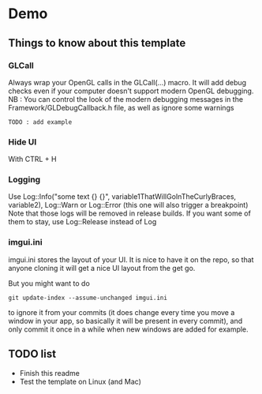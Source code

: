 # Demo

## Things to know about this template

### GLCall

Always wrap your OpenGL calls in the GLCall(...) macro. It will add debug checks even if your computer doesn't support modern OpenGL debugging.
NB : You can control the look of the modern debugging messages in the Framework/GLDebugCallback.h file, as well as ignore some warnings

```
TODO : add example
```

### Hide UI

With CTRL + H

### Logging

Use Log::Info("some text {} {}", variable1ThatWillGoInTheCurlyBraces, variable2), Log::Warn or Log::Error (this one will also trigger a breakpoint)
Note that those logs will be removed in release builds. If you want some of them to stay, use Log::Release instead of Log

### imgui.ini

imgui.ini stores the layout of your UI. It is nice to have it on the repo, so that anyone cloning it will get a nice UI layout from the get go.

But you might want to do 

```
git update-index --assume-unchanged imgui.ini
```

to ignore it from your commits (it does change every time you move a window in your app, so basically it will be present in every commit), and only commit it once in a while when new windows are added for example.

## TODO list

* Finish this readme
* Test the template on Linux (and Mac)
